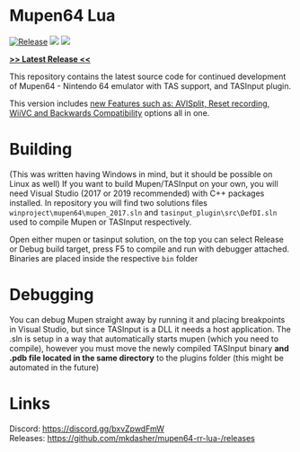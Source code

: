# Mupen64 Lua

[![Release](https://img.shields.io/github/v/release/mkdasher/mupen64-rr-lua-?label=Release)](https://github.com/mkdasher/mupen64-rr-lua-/releases)
[<img src="https://img.shields.io/github/downloads/mkdasher/mupen64-rr-lua-/total?label=Downloads">]()
[<img src="https://img.shields.io/discord/723573549607944272?label=Discord">](https://discord.gg/bxvZpwdFmW)


[comment]: <> (Second image has to be inline so another approach is used)
[**__\>\> Latest Release \<\<__**](https://github.com/mkdasher/mupen64-rr-lua-/releases/latest/)<br>

This repository contains the latest source code for continued development of Mupen64 - Nintendo 64 emulator with TAS support, and TASInput plugin. 

This version includes <a href="https://imgur.com/a/SA2CgEB" target="_blank">new Features such as: AVISplit, Reset recording, WiiVC and Backwards Compatibility</a> options all in one.

[comment]: <> ("Thanks a lot markdown for not having open in new feature guess i need html for this smh")
[comment]: <> ("Update: not even this works... This is achievable using kramdown but the github preview renderer doesnt support it so we are stuck with this")


# Building
(This was written having Windows in mind, but it should be possible on Linux as well)
If you want to build Mupen/TASInput on your own, you will need Visual Studio (2017 or 2019 recommended) with C++ packages installed. In repository you will find two solutions files `winproject\mupen64\mupen_2017.sln` and `tasinput_plugin\src\DefDI.sln` used to compile Mupen or TASInput respectively. 

Open either mupen or tasinput solution, on the top you can select Release or Debug build target, press F5 to compile and run with debugger attached. Binaries are placed inside the respective `bin` folder

# Debugging
You can debug Mupen straight away by running it and placing breakpoints in Visual Studio, but since TASInput is a DLL it needs a host application. The .sln is setup in a way that automatically starts mupen (which you need to compile), however you must move the newly compiled TASInput binary **and .pdb file located in the same directory** to the plugins folder (this might be automated in the future)

[comment]: <> (TODO: ADD PROJECT STRUCTURE EXPLANATION)

# Links
Discord: https://discord.gg/bxvZpwdFmW<br>
Releases: https://github.com/mkdasher/mupen64-rr-lua-/releases

